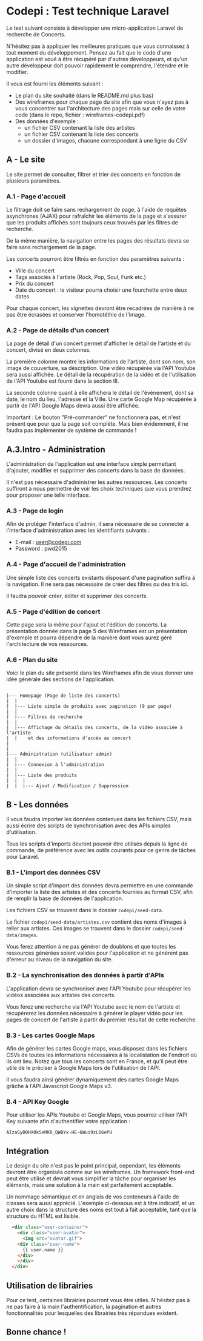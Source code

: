 # Codepi : Test technique Laravel

Le test suivant consiste à développer une micro-application Laravel de recherche
de Concerts.

N'hésitez pas à appliquer les meilleures pratiques que vous connaissez à tout
moment du développement.
Pensez au fait que le code d'une application est voué à être récupéré par
d'autres développeurs, et qu'un autre développeur doit pouvoir rapidement
le comprendre, l'étendre et le modifier.

Il vous est fourni les éléments suivant :

- Le plan du site souhaité (dans le README.md plus bas)
- Des wireframes pour chaque page du site afin que vous n'ayez pas à vous
concentrer sur l'architecture des pages mais sur celle de votre code (dans le
repo, fichier : wireframes-codepi.pdf)
- Des données d'exemple :
    - un fichier CSV contenant la liste des artistes
    - un fichier CSV contenant la liste des concerts
    - un dossier d'images, chacune correspondant à une ligne du CSV

## A - Le site

Le site permet de consulter, filtrer et trier des concerts en fonction de
plusieurs paramètres.

### A.1 - Page d'accueil

Le filtrage doit se faire sans rechargement de page, à l'aide de requêtes
asynchrones (AJAX) pour rafraîchir les éléments de la page et s'assurer que les
produits affichés sont toujours ceux trouvés par les filtres de recherche.

De la même manière, la navigation entre les pages des résultats devra se faire
sans rechargement de la page.

Les concerts pourront être filtrés en fonction des paramètres suivants :

- Ville du concert
- Tags associés à l'artiste (Rock, Pop, Soul, Funk etc.)
- Prix du concert
- Date du concert : le visiteur pourra choisir une fourchette entre deux dates

Pour chaque concert, les vignettes devront être recadrées de manière à ne
pas être écrasées et conserver l'homotéthie de l'image.

### A.2 - Page de détails d'un concert

La page de détail d'un concert permet d'afficher le détail de l'artiste et du
concert, divisé en deux colonnes.

La première colonne montre les informations de l'artiste, dont son nom, son
image de couverture, sa déscription.
Une vidéo récupérée via l'API Youtube sera aussi affichée.
Le détail de la récupération de la vidéo et de l'utilisation de l'API Youtube
est fourni dans la section III.

La seconde colonne quant à elle affichera le détail de l'évènement, dont sa
date, le nom du lieu, l'adresse et la Ville.
Une carte Google Map récupérée à partir de l'API Google Maps devra aussi être
affichée.

Important : Le bouton "Pré-commander" ne fonctionnera pas, et n'est présent que
pour que la page soit complète. Mais bien évidemment, il ne faudra pas
implémenter de système de commande !

## A.3.Intro - Administration

L'administration de l'application est une interface simple permettant d'ajouter,
modifier et supprimer des concerts dans la base de données.

Il n'est pas nécessaire d'administrer les autres ressources. Les concerts
suffiront à nous permettre de voir les choix techniques que vous prendrez pour
proposer une telle interface.

### A.3 - Page de login

Afin de protéger l'interface d'admin, il sera nécessaire de se connecter à
l'interface d'administration avec les identifiants suivants :

- E-mail   : user@codepi.com
- Password : pwd2015

### A.4 - Page d'accueil de l'administration

Une simple liste des concerts existants disposant d'une pagination suffira
à la navigation. Il ne sera pas nécessaire de créer des filtres ou des tris ici.

Il faudra pouvoir créer, éditer et supprimer des concerts.

### A.5 - Page d'édition de concert

Cette page sera la même pour l'ajout et l'édition de concerts.
La présentation donnée dans la page 5 des Wireframes est un présentation
d'exemple et pourra dépendre de la manière dont vous aurez géré l'architecture
de vos ressources.


### A.6 - Plan du site

Voici le plan du site présenté dans les Wireframes afin de vous donner une idée
générale des sections de l'application.

```

|--- Homepage (Page de liste des concerts)
|  |
|  |--- Liste simple de produits avec pagination (9 par page)
|  |
|  |--- Filtres de recherche
|  |
|  |--- Affichage du détails des concerts, de la vidéo associée à l'artiste
|  |    et des informations d'accès au concert
|
|
|--- Administration (utilisateur admin)
|  |
|  |--- Connexion à l'administration
|  |
|  |--- Liste des produits
|  |  |
|  |  |--- Ajout / Modification / Suppression

```

## B - Les données

Il vous faudra importer les données contenues dans les fichiers CSV, mais aussi
écrire des scripts de synchronisation avec des APIs simples d'utilisation.

Tous les scripts d'imports devront pouvoir être utilisés depuis la ligne de
commande, de préférence avec les outils courants pour ce genre de tâches pour
Laravel.

### B.1 - L'import des données CSV

Un simple script d'import des données devra permettre en une commande d'importer
la liste des artistes et des concerts fournies au format CSV, afin de remplir
la base de données de l'application.

Les fichiers CSV se trouvent dans le dossier `codepi/seed-data`.

Le fichier `codepi/seed-data/artistes.csv` contient des noms d'images à relier aux
artistes. Ces images se trouvent dans le dossier `codepi/seed-data/images`.

Vous ferez attention à ne pas générer de doublons et que toutes les ressources
générées soient valides pour l'application et ne génèrent pas d'erreur au niveau
de la navigation du site.

### B.2 - La synchronisation des données à partir d'APIs

L'application devra se synchroniser avec l'API Youtube pour récupérer les vidéos
associées aux artistes des concerts.

Vous ferez une recherche via l'API Youtube avec le nom de l'artiste et
récupérerez les données nécessaire à générer le player vidéo pour les pages
de concert de l'artiste à partir du premier résultat de cette recherche.

### B.3 - Les cartes Google Maps

Afin de générer les cartes Google maps, vous disposez dans les fichiers
CSVs de toutes les informations nécessaires à la localistation de l'endroit
où ils ont lieu. Notez que tous les concerts sont en France, et qu'il peut être
utile de le préciser à Google Maps lors de l'utilisation de l'API.

Il vous faudra ainsi générer dynamiquement des cartes Google Maps grâche à l'API
Javascript Google Maps v3.

### B.4 - API Key Google

Pour utiliser les APIs Youtube et Google Maps, vous pourrez utiliser l'API Key
suivante afin d'authentifier votre application :

```
AIzaSyD0HX0kSeMKR_QWBYx-HE-6Wui9zL66ePU
```


## Intégration

Le design du site n'est pas le point principal, cependant, les éléments devront
être organisés comme sur les wireframes. Un framework front-end peut être
utilisé et devrait vous simplifier la tâche pour organiser les éléments, mais
une solution à la main est parfaitement acceptable.

Un nommage sémantique et en anglais de vos conteneurs à l'aide de classes sera
aussi apprécié. L'exemple ci-dessous est à titre indicatif, et un autre choix
dans la structure des noms est tout à fait acceptable, tant que la structure du
HTML est lisible.

```html
  <div class="user-container">
    <div class="user-avatar">
      <img src="avatar.gif">
    <div class="user-name">
      {{ user.name }}
    </div>
    </div>
  </div>
```

## Utilisation de librairies

Pour ce test, certaines librairies pourront vous être utiles. N'hésitez pas à
ne pas faire à la main l'authentification, la pagination et autres
fonctionnalités pour lesquelles des librairies très répandues existent.


## Bonne chance !
